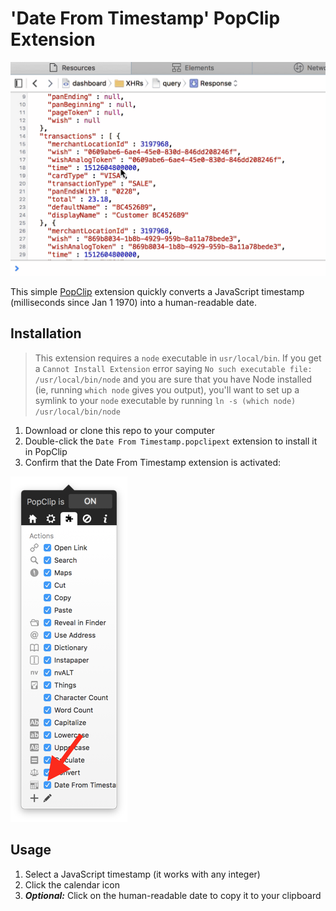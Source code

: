 # 'Date From Timestamp' PopClip Extension

![](docs/popclip.gif)

This simple [PopClip](http://pilotmoon.com/popclip/) extension quickly converts a JavaScript timestamp (milliseconds since Jan 1 1970) into a human-readable date.

## Installation

> This extension requires a `node` executable in `usr/local/bin`. If you get a `Cannot Install Extension` error saying `No such executable file: /usr/local/bin/node` and you are sure that you have Node installed (ie, running `which node` gives you output), you'll want to set up a symlink to your `node` executable by running `ln -s (which node) /usr/local/bin/node`

1. Download or clone this repo to your computer
2. Double-click the `Date From Timestamp.popclipext` extension to install it in PopClip
3. Confirm that the Date From Timestamp extension is activated:

![](docs/checked.png)

## Usage

1. Select a JavaScript timestamp (it works with any integer)
2. Click the calendar icon
3. ***Optional:*** Click on the human-readable date to copy it to your clipboard
